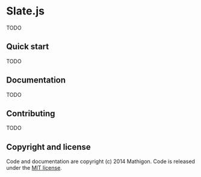 # Slate.js

TODO


## Quick start

TODO


## Documentation

TODO


## Contributing

TODO


## Copyright and license

Code and documentation are copyright (c) 2014 Mathigon. Code is released under the [MIT license](LICENSE).
